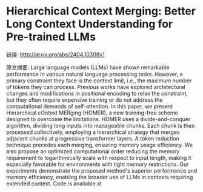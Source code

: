 # Hierarchical Context Merging: Better Long Context Understanding for Pre-trained LLMs

链接: http://arxiv.org/abs/2404.10308v1

原文摘要:
Large language models (LLMs) have shown remarkable performance in various
natural language processing tasks. However, a primary constraint they face is
the context limit, i.e., the maximum number of tokens they can process.
Previous works have explored architectural changes and modifications in
positional encoding to relax the constraint, but they often require expensive
training or do not address the computational demands of self-attention. In this
paper, we present Hierarchical cOntext MERging (HOMER), a new training-free
scheme designed to overcome the limitations. HOMER uses a divide-and-conquer
algorithm, dividing long inputs into manageable chunks. Each chunk is then
processed collectively, employing a hierarchical strategy that merges adjacent
chunks at progressive transformer layers. A token reduction technique precedes
each merging, ensuring memory usage efficiency. We also propose an optimized
computational order reducing the memory requirement to logarithmically scale
with respect to input length, making it especially favorable for environments
with tight memory restrictions. Our experiments demonstrate the proposed
method's superior performance and memory efficiency, enabling the broader use
of LLMs in contexts requiring extended context. Code is available at
